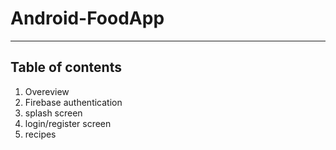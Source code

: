# Android-FoodApp

---

## Table of contents
  1. Overeview
  2. Firebase authentication
  3. splash screen
  4. login/register screen
  5. recipes 
  
